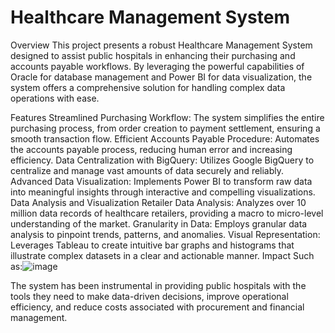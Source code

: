 # Healthcare Management System




Overview
This project presents a robust Healthcare Management System designed to assist public hospitals in enhancing their purchasing and accounts payable workflows. By leveraging the powerful capabilities of Oracle for database management and Power BI for data visualization, the system offers a comprehensive solution for handling complex data operations with ease.

Features
Streamlined Purchasing Workflow: The system simplifies the entire purchasing process, from order creation to payment settlement, ensuring a smooth transaction flow.
Efficient Accounts Payable Procedure: Automates the accounts payable process, reducing human error and increasing efficiency.
Data Centralization with BigQuery: Utilizes Google BigQuery to centralize and manage vast amounts of data securely and reliably.
Advanced Data Visualization: Implements Power BI to transform raw data into meaningful insights through interactive and compelling visualizations.
Data Analysis and Visualization
Retailer Data Analysis: Analyzes over 10 million data records of healthcare retailers, providing a macro to micro-level understanding of the market.
Granularity in Data: Employs granular data analysis to pinpoint trends, patterns, and anomalies.
Visual Representation: Leverages Tableau to create intuitive bar graphs and histograms that illustrate complex datasets in a clear and actionable manner.
Impact Such as:![image](https://github.com/Shre100696/HealthCare-Management-System/assets/114705374/a604bc3b-b1e9-413c-9ab4-0e283a3d7d52)

The system has been instrumental in providing public hospitals with the tools they need to make data-driven decisions, improve operational efficiency, and reduce costs associated with procurement and financial management.
